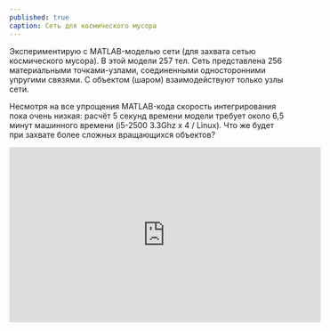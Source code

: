 ```yaml
---
published: true
caption: Сеть для космического мусора
---
```

Экспериментирую с MATLAB-моделью сети (для захвата сетью космического мусора). В этой модели 257 тел. Сеть представлена 256 материальными точками-узлами, соединенными односторонними упругими связями. С объектом (шаром) взаимодействуют только узлы сети. 

Несмотря на все упрощения MATLAB-кода скорость интегрирования пока очень низкая: расчёт 5 секунд времени модели требует около 6,5 минут машинного времени (i5-2500 3.3Ghz x 4 / Linux). Что же будет при захвате более сложных вращающихся объектов?

<iframe width="560" height="315" src="https://www.youtube.com/embed/U_2ek6xsmao" frameborder="0" allow="autoplay; encrypted-media" allowfullscreen></iframe>







